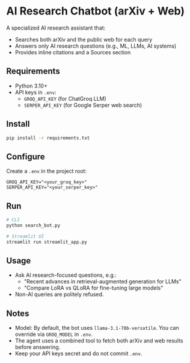 # AI Research Chatbot (arXiv + Web)

A specialized AI research assistant that:
- Searches both arXiv and the public web for each query
- Answers only AI research questions (e.g., ML, LLMs, AI systems)
- Provides inline citations and a Sources section

## Requirements
- Python 3.10+
- API keys in `.env`:
  - `GROQ_API_KEY` (for ChatGroq LLM)
  - `SERPER_API_KEY` (for Google Serper web search)

## Install
```bash
pip install -r requirements.txt
```

## Configure
Create a `.env` in the project root:
```
GROQ_API_KEY="<your_groq_key>"
SERPER_API_KEY="<your_serper_key>"
```

## Run
```bash
# CLI
python search_bot.py

# Streamlit UI
streamlit run streamlit_app.py
```

## Usage
- Ask AI research-focused questions, e.g.:
  - "Recent advances in retrieval-augmented generation for LLMs"
  - "Compare LoRA vs QLoRA for fine-tuning large models"
- Non-AI queries are politely refused.

## Notes
- Model: By default, the bot uses `llama-3.1-70b-versatile`. You can override via `GROQ_MODEL` in `.env`.
- The agent uses a combined tool to fetch both arXiv and web results before answering.
- Keep your API keys secret and do not commit `.env`.
